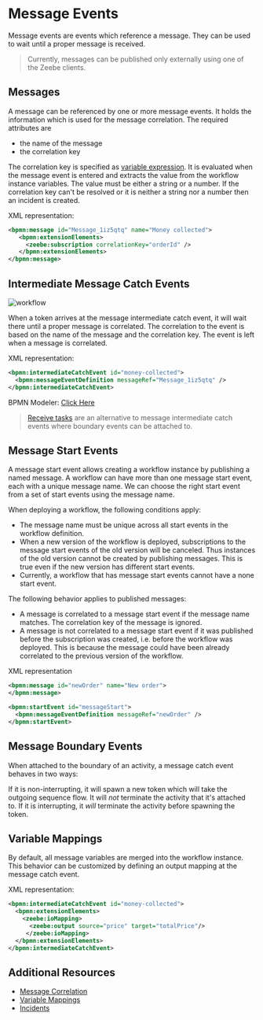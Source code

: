 # Message Events

Message events are events which reference a message. They can be used to wait until a proper message is received.

> Currently, messages can be published only externally using one of the Zeebe clients.

## Messages

A message can be referenced by one or more message events. It holds the information which is used for the message correlation. The required attributes are

* the name of the message
* the correlation key

The correlation key is specified as [variable expression](reference/variables.html#access-variables). It is evaluated when the message event is entered and extracts the value from the workflow instance variables. The value must be either a string or a number. If the correlation key can't be resolved or it is neither a string nor a number then an incident is created.

XML representation:

```xml
<bpmn:message id="Message_1iz5qtq" name="Money collected">
   <bpmn:extensionElements>
     <zeebe:subscription correlationKey="orderId" />
   </bpmn:extensionElements>
</bpmn:message>
```

## Intermediate Message Catch Events

![workflow](/bpmn-workflows/message-catch-event-example.png)

When a token arrives at the message intermediate catch event, it will wait there until a proper message is correlated. The correlation to the event is based on the name of the message and the correlation key. The event is left when a message is correlated.

XML representation:

```xml
<bpmn:intermediateCatchEvent id="money-collected">
  <bpmn:messageEventDefinition messageRef="Message_1iz5qtq" />
</bpmn:intermediateCatchEvent>
```

BPMN Modeler: [Click Here](/bpmn-modeler/events.html#intermediate-message-catch-event)

> [Receive tasks](/bpmn-workflows/receive-tasks.html) are an alternative to message intermediate catch events where boundary events can be attached to.

## Message Start Events

A message start event allows creating a workflow instance by publishing a named message.
A workflow can have more than one message start event, each with a unique message name.
We can choose the right start event from a set of start events using the message name.

When deploying a workflow, the following conditions apply:
* The message name must be unique across all start events in the workflow definition.
* When a new version of the workflow is deployed, subscriptions to the message start events of the old version will be canceled. Thus instances of the old version cannot be created by publishing messages. This is true even if the new version has different start events.
* Currently, a workflow that has message start events cannot have a none start event.

The following behavior applies to published messages:
* A message is correlated to a message start event if the message name matches. The correlation key of the message is ignored.
* A message is not correlated to a message start event if it was published before the subscription was created, i.e. before the workflow was deployed. This is because the message could have been already correlated to the previous version of the workflow.

XML representation

```xml
<bpmn:message id="newOrder" name="New order">
</bpmn:message>

<bpmn:startEvent id="messageStart">
  <bpmn:messageEventDefinition messageRef="newOrder" />
</bpmn:startEvent>
```

## Message Boundary Events

When attached to the boundary of an activity, a message catch event behaves in two ways:

If it is non-interrupting, it will spawn a new token which will take the outgoing sequence flow. It will *not* terminate the activity that it's attached to. If it is interrupting, it *will* terminate the activity before spawning the token.

## Variable Mappings

By default, all message variables are merged into the workflow instance. This behavior can be customized by defining an output mapping at the message catch event.

XML representation:

```xml
<bpmn:intermediateCatchEvent id="money-collected">
  <bpmn:extensionElements>
    <zeebe:ioMapping>
      <zeebe:output source="price" target="totalPrice"/>
     </zeebe:ioMapping>
  </bpmn:extensionElements>
</bpmn:intermediateCatchEvent>
```

## Additional Resources

* [Message Correlation](reference/message-correlation.html)
* [Variable Mappings](reference/variables.html#inputoutput-variable-mappings)
* [Incidents](/reference/incidents.html)
